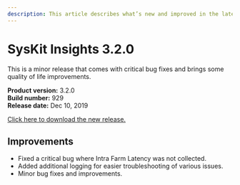 ```yaml
---
description: This article describes what’s new and improved in the latest version of SysKit Insights.
---
```


# SysKit Insights 3.2.0

This is a minor release that comes with critical bug fixes and brings some quality of life improvements.

**Product version:** 3.2.0  
**Build number:** 929  
**Release date:** Dec 10, 2019

[Click here to download the new release.](https://www.syskit.com/products/insights/download/)

## Improvements

* Fixed a critical bug where Intra Farm Latency was not collected.
* Added additional logging for easier troubleshooting of various issues.   
* Minor bug fixes and improvements.

